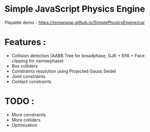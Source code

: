 # Simple JavaScript Physics Engine
Playable demo - https://romanppp.github.io/SimplePhysicsEngine/car
# Features : 
* Collision detection (AABB Tree for broadphase, GJK + EPA + Face clipping for narrowphase)
* Box colliders
* Constraints resolution using Projected Gauss Seidel
* Joint constraints
* Contact constraints
# TODO :
* More constraints
* More colliders
* Optimization
